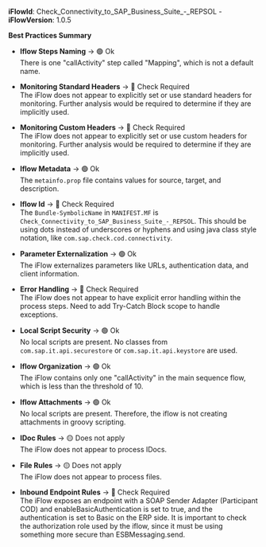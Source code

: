**iFlowId**: Check_Connectivity_to_SAP_Business_Suite_-_REPSOL - **iFlowVersion**: 1.0.5

**Best Practices Summary**
- **Iflow Steps Naming** -> 🟢 Ok\
    There is one "callActivity" step called "Mapping", which is not a default name.

- **Monitoring Standard Headers** -> 🔴 Check Required\
    The iFlow does not appear to explicitly set or use standard headers for monitoring. Further analysis would be required to determine if they are implicitly used.

- **Monitoring Custom Headers** -> 🔴 Check Required\
    The iFlow does not appear to explicitly set or use custom headers for monitoring. Further analysis would be required to determine if they are implicitly used.

- **Iflow Metadata** -> 🟢 Ok\
    The `metainfo.prop` file contains values for source, target, and description.

- **Iflow Id** -> 🔴 Check Required\
    The `Bundle-SymbolicName` in `MANIFEST.MF` is `Check_Connectivity_to_SAP_Business_Suite_-_REPSOL`. This should be using dots instead of underscores or hyphens and using java class style notation, like `com.sap.check.cod.connectivity`.

- **Parameter Externalization** -> 🟢 Ok\
    The iFlow externalizes parameters like URLs, authentication data, and client information.

- **Error Handling** -> 🔴 Check Required\
    The iFlow does not appear to have explicit error handling within the process steps. Need to add Try-Catch Block scope to handle exceptions.

- **Local Script Security** -> 🟢 Ok\
    No local scripts are present. No classes from `com.sap.it.api.securestore` or `com.sap.it.api.keystore` are used.

- **Iflow Organization** -> 🟢 Ok\
    The iFlow contains only one "callActivity" in the main sequence flow, which is less than the threshold of 10.

- **Iflow Attachments** -> 🟢 Ok\
    No local scripts are present. Therefore, the iflow is not creating attachments in groovy scripting.

- **IDoc Rules** -> 🟡 Does not apply\
    The iFlow does not appear to process IDocs.

- **File Rules** -> 🟡 Does not apply\
    The iFlow does not appear to process files.

- **Inbound Endpoint Rules** -> 🔴 Check Required\
    The iFlow exposes an endpoint with a SOAP Sender Adapter (Participant COD) and enableBasicAuthentication is set to true, and the authentication is set to Basic on the ERP side. It is important to check the authorization role used by the iflow, since it must be using something more secure than ESBMessaging.send.
